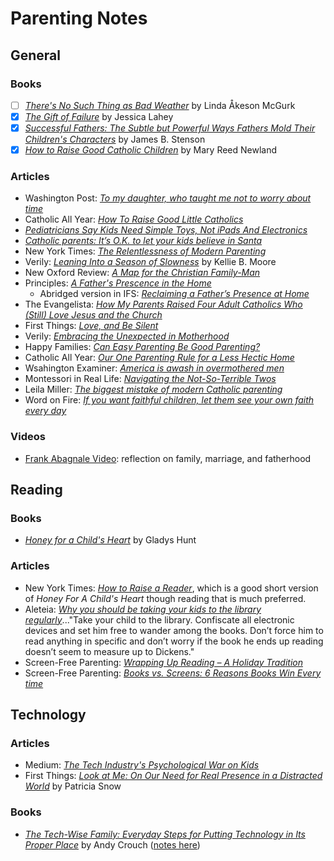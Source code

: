 # Parenting Notes


## General

### Books
- [ ] [*There's No Such Thing as Bad Weather*](https://www.amazon.com/Theres-Such-Thing-Bad-Weather/dp/150114362X/ref=sr_1_1?crid=20911MCXTRS4R&keywords=There%27s+No+Such+Thing+as+Bad+Weather&qid=1551747529&s=gateway&sprefix=shadow+white+9%2F1%2Caps%2C167&sr=8-1) by Linda Åkeson McGurk
- [x] [*The Gift of Failure*](https://www.amazon.com/Gift-Failure-Parents-Children-Succeed/dp/0062299255/ref=sr_1_1?crid=20911MCXTRS4R&keywords=the+gift+of+failure&qid=1551747643&s=gateway&sprefix=shadow+white+9%2F1%2Caps%2C167&sr=8-1) by Jessica Lahey
- [x] [*Successful Fathers: The Subtle but Powerful Ways Fathers Mold Their Children's Characters*](https://www.amazon.com/Successful-Fathers-Powerful-Childrens-Characters/dp/1889334375/ref=sr_1_1?dchild=1&keywords=Successful+Fathers%3A+The+Subtle+but+Powerful+Ways+Fathers+Mold+Their+Children%27s+Characters+by+James+B.+Stenson&qid=1588687319&sr=8-1) by James B. Stenson
- [x] [*How to Raise Good Catholic Children*](https://www.amazon.com/How-Raise-Good-Catholic-Children/dp/1928832865/ref=sr_1_1?dchild=1&keywords=How+to+Raise+Good+Catholic+Children+by+Mary+Reed+Newland&qid=1588687251&sr=8-1) by Mary Reed Newland

### Articles
- Washington Post: [*To my daughter, who taught me not to worry about time*](https://www.washingtonpost.com/opinions/to-my-daughter-who-taught-me-not-to-worry-about-time/2018/06/06/163dc034-6900-11e8-bea7-c8eb28bc52b1_story.html?utm_term=.bc1e7db291ad)
- Catholic All Year: [*How To Raise Good Little Catholics*](http://www.catholicallyear.com/2015/08/how-to-raise-good-little-catholics.html)
- [*Pediatricians Say Kids Need Simple Toys, Not iPads And Electronics*](https://www.scarymommy.com/aap-statement-toys-electronics/?utm_source=FB)
- [*Catholic parents: It’s O.K. to let your kids believe in Santa*](https://www.americamagazine.org/faith/2018/12/18/catholic-parents-its-ok-let-your-kids-believe-santa)
- New York Times: [*The Relentlessness of Modern Parenting*](https://www.nytimes.com/2018/12/25/upshot/the-relentlessness-of-modern-parenting.html)
- Verily: [*Leaning Into a Season of Slowness*](https://verilymag.com/2019/01/why-im-embracing-a-season-of-slowness?fbclid=IwAR3TMbjfbz2rAf6BzHEqtv891VDLTszvAFB1FPhrN0ymjNQN8k5rEDFZ_Gg) by Kellie B. Moore
- New Oxford Review: [*A Map for the Christian Family-Man*](https://www.newoxfordreview.org/documents/a-map-for-the-christian-family-man/)
- Principles: [*A Father's Prescence in the Home*](https://www.getprinciples.com/a-fathers-presence-in-the-home/)
  - Abridged version in IFS: [*Reclaiming a Father’s Presence at Home*](https://ifstudies.org/blog/reclaiming-a-fathers-presence-at-home)
- The Evangelista: [*How My Parents Raised Four Adult Catholics Who (Still) Love Jesus and the Church*](https://www.theevangelista.com/faith/raising-kids-who-stay-catholic)
- First Things: [*Love, and Be Silent*](https://www.firstthings.com/article/2019/05/love-and-be-silent)
- Verily: [*Embracing the Unexpected in Motherhood*](https://verilymag.com/2019/04/embracing-the-lovely-unpredictability-of-motherhood)
- Happy Families: [*Can Easy Parenting Be Good Parenting?*](https://www.happyfamilies.com.au/blog/easy-parenting/)
- Catholic All Year: [*Our One Parenting Rule for a Less Hectic Home*](https://catholicallyear.com/blog/our-one-family-rule-for-a-less-hectic-home/)
- Wsahington Examiner: [*America is awash in overmothered men*](https://www.washingtonexaminer.com/opinion/america-is-awash-in-overmothered-men)
- Montessori in Real Life: [*Navigating the Not-So-Terrible Twos*](https://www.montessoriinreallife.com/home/2019/9/9/navigating-not-so-terrible-twos)
- Leila Miller: [*The biggest mistake of modern Catholic parenting*](https://www.leilamiller.net/blog/2020/7/12/the-biggest-mistake-of-modern-catholic-parenting)
- Word on Fire: [*If you want faithful children, let them see your own faith every day*](https://www.wordonfire.org/resources/blog/if-you-want-faithful-children-let-them-see-your-own-faith-every-day/28000/)

### Videos
- [Frank Abagnale Video](https://youtu.be/vsMydMDi3rI?t=1273): reflection on family, marriage, and fatherhood





## Reading

### Books
- [*Honey for a Child's Heart*](https://www.amazon.com/Honey-Childs-Heart-Gladys-Hunt/dp/0310242460/ref=sr_1_1?ie=UTF8&qid=1532371458&sr=8-1&keywords=honey+for+a+child%27s+heart) by Gladys Hunt

### Articles
- New York Times: [*How to Raise a Reader*](https://www.nytimes.com/guides/books/how-to-raise-a-reader
), which is a good short version of *Honey For A Child's Heart* though reading that is much preferred.
- Aleteia: [*Why you should be taking your kids to the library regularly*](https://aleteia.org/2018/04/15/why-regular-visits-to-the-library-is-a-must-for-all-kids/)..."Take your child to the library. Confiscate all electronic devices and set him free to wander among the books. Don’t force him to read anything in specific and don’t worry if the book he ends up reading doesn’t seem to measure up to Dickens."
- Screen-Free Parenting: [*Wrapping Up Reading – A Holiday Tradition*](https://www.screenfreeparenting.com/wrapping-up-reading-a-holiday-tradition/)
- Screen-Free Parenting: [*Books vs. Screens: 6 Reasons Books Win Every time*](https://www.screenfreeparenting.com/books-vs-screens-6-reasons-books-win-everytime/)




## Technology

### Articles
- Medium: [*The Tech Industry's Psychological War on Kids*](https://medium.com/@richardnfreed/the-tech-industrys-psychological-war-on-kids-c452870464ce)
- First Things: [*Look at Me: On Our Need for Real Presence in a Distracted World*](https://www.firstthings.com/article/2016/05/look-at-me) by Patricia Snow

### Books
- [*The Tech-Wise Family: Everyday Steps for Putting Technology in Its Proper Place*](https://www.amazon.com/Tech-Wise-Family-Everyday-Putting-Technology/dp/0801018668/ref=sr_1_1?ie=UTF8&qid=1542477081&sr=8-1&keywords=the+tech+wise+family) by Andy Crouch ([notes here](https://github.com/mkudija/mkudija.github.io/blob/master/reading/notes/2018-11-17-The%20Tech-Wise%20Family.md))
